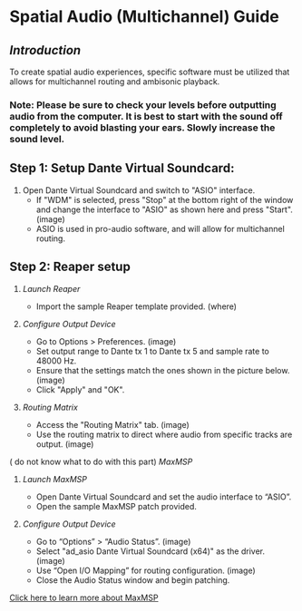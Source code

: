 # Spatial Audio (Multichannel) Guide

## *Introduction*
To create spatial audio experiences, specific software must be utilized that allows for multichannel routing and ambisonic playback.

### Note: Please be sure to check your levels before outputting audio from the computer. It is best to start with the sound off completely to avoid blasting your ears. Slowly increase the sound level.

## Step 1: Setup Dante Virtual Soundcard:  
1. Open Dante Virtual Soundcard and switch to "ASIO" interface.
   - If "WDM" is selected, press "Stop" at the bottom right of the window and change the interface to "ASIO" as shown here and press "Start". (image)
   -  ASIO is used in pro-audio software, and will allow for multichannel routing.
 
  
## Step 2: Reaper setup  
1. *Launch Reaper*  
   - Import the sample Reaper template provided.  (where)

2. *Configure Output Device*  
   - Go to Options > Preferences. (image)  
   - Set output range to Dante tx 1 to Dante tx 5 and sample rate to 48000 Hz.
   - Ensure that the settings match the ones shown in the picture below. (image)
   - Click "Apply" and "OK".  

3. *Routing Matrix*  
   - Access the "Routing Matrix" tab. (image) 
   -  Use the routing matrix to direct where audio from specific tracks are output. (image)

( do not know what to do with this part)
*MaxMSP*  
1. *Launch MaxMSP*  
   - Open Dante Virtual Soundcard and set the audio interface to “ASIO”.  
   - Open the sample MaxMSP patch provided.

2. *Configure Output Device*  
   - Go to “Options” > “Audio Status”.  (image)
   - Select "ad_asio Dante Virtual Soundcard (x64)" as the driver.  (image)
   - Use “Open I/O Mapping” for routing configuration. (image)
   - Close the Audio Status window and begin patching.

[Click here to learn more about MaxMSP](https://cycling74.com/tutorials?page=1)

